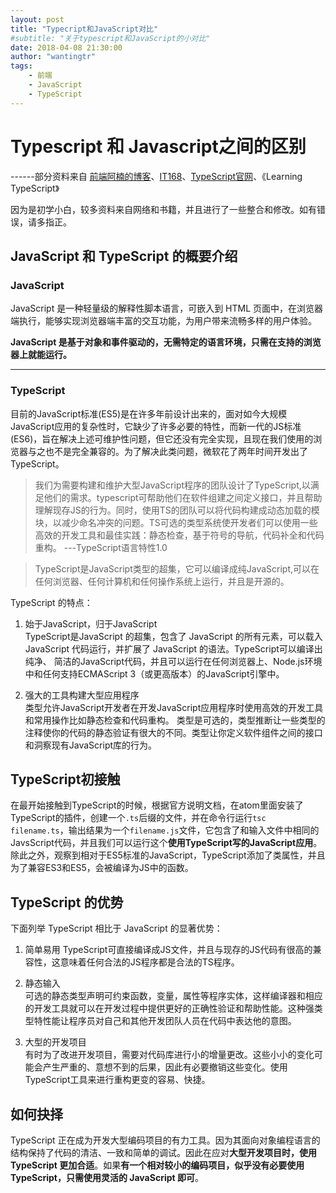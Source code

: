 ```yaml
---
layout: post
title: "Typecript和JavaScript对比"
#subtitle: "关于typescript和JavaScript的小对比"
date: 2018-04-08 21:30:00
author: "wantingtr"
tags:
    - 前端
    - JavaScript
    - TypeScript
---
```


# Typescript 和 Javascript之间的区别

------部分资料来自  <a href="https://www.cnblogs.com/langzianan/p/8403332.html">前端阿楠的博客</a>、<a href="https://baijiahao.baidu.com/s?id=1584661822398072586&wfr=spider&for=pc">IT168</a>、<a href="https://www.tslang.cn/">TypeScript官网</a>、《Learning TypeScript》

因为是初学小白，较多资料来自网络和书籍，并且进行了一些整合和修改。如有错误，请多指正。

## JavaScript 和 TypeScript 的概要介绍

### JavaScript

JavaScript 是一种轻量级的解释性脚本语言，可嵌入到 HTML 页面中，在浏览器端执行，能够实现浏览器端丰富的交互功能，为用户带来流畅多样的用户体验。

**JavaScript 是基于对象和事件驱动的，无需特定的语言环境，只需在支持的浏览器上就能运行。**

* * *

### TypeScript

目前的JavaScript标准(ES5)是在许多年前设计出来的，面对如今大规模JavaScript应用的复杂性时，它缺少了许多必要的特性，而新一代的JS标准(ES6)，旨在解决上述可维护性问题，但它还没有完全实现，且现在我们使用的浏览器与之也不是完全兼容的。为了解决此类问题，微软花了两年时间开发出了TypeScript。

> 我们为需要构建和维护大型JavaScript程序的团队设计了TypeScript,以满足他们的需求。typescript可帮助他们在软件组建之间定义接口，并且帮助理解现存JS的行为。同时，使用TS的团队可以将代码构建成动态加载的模块，以减少命名冲突的问题。TS可选的类型系统使开发者们可以使用一些高效的开发工具和最佳实践：静态检查，基于符号的导航，代码补全和代码重构。              ---TypeScript语言特性1.0


> TypeScript是JavaScript类型的超集，它可以编译成纯JavaScript,可以在任何浏览器、任何计算机和任何操作系统上运行，并且是开源的。

TypeScript 的特点：

1.  始于JavaScript，归于JavaScript  
    TypeScript是JavaScript 的超集，包含了 JavaScript 的所有元素，可以载入 JavaScript 代码运行，并扩展了 JavaScript 的语法。TypeScript可以编译出纯净、 简洁的JavaScript代码，并且可以运行在任何浏览器上、Node.js环境中和任何支持ECMAScript 3（或更高版本）的JavaScript引擎中。

2.  强大的工具构建大型应用程序  
    类型允许JavaScript开发者在开发JavaScript应用程序时使用高效的开发工具和常用操作比如静态检查和代码重构。
    类型是可选的，类型推断让一些类型的注释使你的代码的静态验证有很大的不同。类型让你定义软件组件之间的接口和洞察现有JavaScript库的行为。

## TypeScript初接触

在最开始接触到TypeScript的时候，根据官方说明文档，在atom里面安装了TypeScript的插件，创建一个`.ts`后缀的文件，并在命令行运行`tsc filename.ts`，输出结果为一个`filename.js`文件，它包含了和输入文件中相同的JavsScript代码，并且我们可以运行这个**使用TypeScript写的JavaScript应用**。除此之外，观察到相对于ES5标准的JavaScript，TypeScript添加了类属性，并且为了兼容ES3和ES5，会被编译为JS中的函数。  

## TypeScript 的优势

下面列举 TypeScript 相比于 JavaScript 的显著优势：

1.  简单易用
    TypeScript可直接编译成JS文件，并且与现存的JS代码有很高的兼容性，这意味着任何合法的JS程序都是合法的TS程序。

2.  静态输入  
    可选的静态类型声明可约束函数，变量，属性等程序实体，这样编译器和相应的开发工具就可以在开发过程中提供更好的正确性验证和帮助性能。这种强类型特性能让程序员对自己和其他开发团队人员在代码中表达他的意图。

3.  大型的开发项目  
    有时为了改进开发项目，需要对代码库进行小的增量更改。这些小小的变化可能会产生严重的、意想不到的后果，因此有必要撤销这些变化。使用TypeScript工具来进行重构更变的容易、快捷。

## 如何抉择

TypeScript 正在成为开发大型编码项目的有力工具。因为其面向对象编程语言的结构保持了代码的清洁、一致和简单的调试。因此在应对**大型开发项目时，使用 TypeScript 更加合适**。如果**有一个相对较小的编码项目，似乎没有必要使用 TypeScript，只需使用灵活的 JavaScript 即可**。
